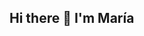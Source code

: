 ## Hi there 👋 I'm María

<!--
**mariamalibu/mariamalibu** is a ✨ _special_ ✨ repository because its `README.md` (this file) appears on your GitHub profile.

- 🌱 I’m currently learning Data Sciences
- 🤔 I’m looking for help with R

